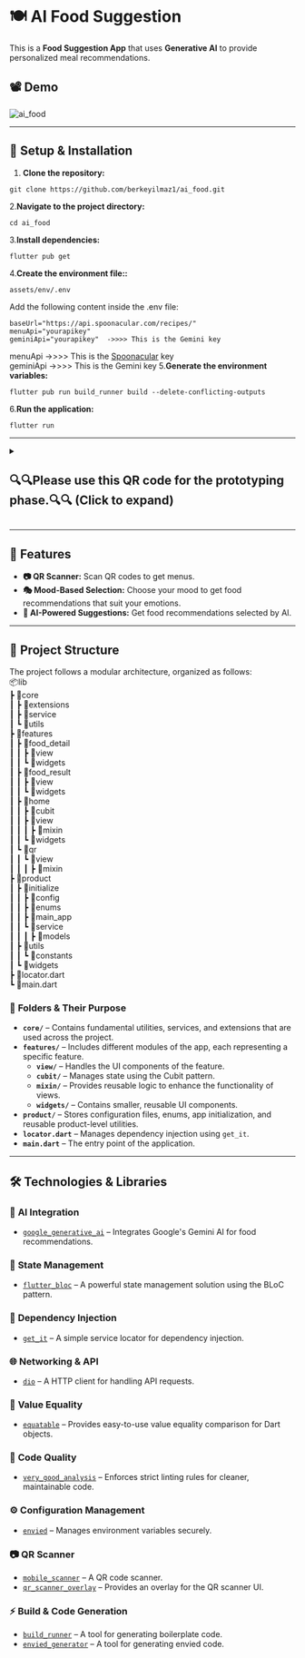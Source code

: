 # 🍽️ AI Food Suggestion  

This is a **Food Suggestion App** that uses **Generative AI** to provide personalized meal recommendations.

## 📽️ Demo  

![ai_food](https://github.com/user-attachments/assets/c01a5758-b33e-4408-935e-a81d758d6089)

---
## 📌 Setup & Installation  

1. **Clone the repository:**  
  ```
 git clone https://github.com/berkeyilmaz1/ai_food.git
 ```
 
2.**Navigate to the project directory:**  
 ```
 cd ai_food
 ```
3.**Install dependencies:** 
 ```
flutter pub get
 ```
4.**Create the environment file::**  
 ```
assets/env/.env
 ```
Add the following content inside the .env file:
 ```
baseUrl="https://api.spoonacular.com/recipes/"
menuApi="yourapikey" 
geminiApi="yourapikey"  ->>>> This is the Gemini key
 ```
menuApi    ->>>> This is the [Spoonacular](https://spoonacular.com/food-api) key <br>
geminiApi  ->>>> This is the Gemini key
5.**Generate the environment variables:** 
 ```
 flutter pub run build_runner build --delete-conflicting-outputs
 ```
6.**Run the application:**
 ```
flutter run
 ```
---
<details>
  <summary><h2>🔍🔍Please use this QR code for the prototyping phase.🔍🔍 (Click to expand)</h2></summary>

  <img src="https://github.com/user-attachments/assets/8a1f962f-c9b1-44aa-bdbe-fae2fb6b3f9d" alt="QR Code" width="300" height="300">

</details>


---

## 🚀 Features  

- **📷 QR Scanner:** Scan QR codes to get menus.  
- **🎭 Mood-Based Selection:** Choose your mood to get food recommendations that suit your emotions.  
- **🤖 AI-Powered Suggestions:** Get food recommendations selected by AI.
---

## 📂 Project Structure  

The project follows a modular architecture, organized as follows:  
 📦lib<br>
 ┣ 📂core<br>
 ┃ ┣ 📂extensions<br>
 ┃ ┣ 📂service<br>
 ┃ ┗ 📂utils<br>
 ┣ 📂features<br>
 ┃ ┣ 📂food_detail<br>
 ┃ ┃ ┣ 📂view<br>
 ┃ ┃ ┗ 📂widgets<br>
 ┃ ┣ 📂food_result<br>
 ┃ ┃ ┣ 📂view<br>
 ┃ ┃ ┗ 📂widgets<br>
 ┃ ┣ 📂home<br>
 ┃ ┃ ┣ 📂cubit<br>
 ┃ ┃ ┣ 📂view<br>
 ┃ ┃ ┃ ┣ 📂mixin<br>
 ┃ ┃ ┗ 📂widgets<br>
 ┃ ┗ 📂qr<br>
 ┃ ┃ ┗ 📂view<br>
 ┃ ┃ ┃ ┣ 📂mixin<br>
 ┣ 📂product<br>
 ┃ ┣ 📂initialize<br>
 ┃ ┃ ┣ 📂config<br>
 ┃ ┃ ┣ 📂enums<br>
 ┃ ┃ ┣ 📂main_app<br>
 ┃ ┃ ┗ 📂service<br>
 ┃ ┃ ┃ ┣ 📂models<br>
 ┃ ┣ 📂utils<br>
 ┃ ┃ ┗ 📂constants<br>
 ┃ ┗ 📂widgets<br>
 ┣ 📜locator.dart<br>
 ┗ 📜main.dart<br>
 
 ### 📌 **Folders & Their Purpose**  

- **`core/`** – Contains fundamental utilities, services, and extensions that are used across the project.  
- **`features/`** – Includes different modules of the app, each representing a specific feature.  
  - **`view/`** – Handles the UI components of the feature.  
  - **`cubit/`** – Manages state using the Cubit pattern.  
  - **`mixin/`** – Provides reusable logic to enhance the functionality of views.  
  - **`widgets/`** – Contains smaller, reusable UI components.  
- **`product/`** – Stores configuration files, enums, app initialization, and reusable product-level utilities.  
- **`locator.dart`** – Manages dependency injection using `get_it`.  
- **`main.dart`** – The entry point of the application.  

---

## 🛠️ Technologies & Libraries  

### 🤖 **AI Integration**  
- [`google_generative_ai`](https://pub.dev/packages/google_generative_ai) – Integrates Google's Gemini AI for food recommendations.  

### 🎯 **State Management**  
- [`flutter_bloc`](https://pub.dev/packages/flutter_bloc) – A powerful state management solution using the BLoC pattern.  

### 🔌 **Dependency Injection**  
- [`get_it`](https://pub.dev/packages/get_it) – A simple service locator for dependency injection.  

### 🌐 **Networking & API**  
- [`dio`](https://pub.dev/packages/dio) – A HTTP client for handling API requests.  

### 🔄 **Value Equality**  
- [`equatable`](https://pub.dev/packages/equatable) – Provides easy-to-use value equality comparison for Dart objects.  

### 📏 **Code Quality**  
- [`very_good_analysis`](https://pub.dev/packages/very_good_analysis) – Enforces strict linting rules for cleaner, maintainable code.  

### ⚙️ **Configuration Management**  
- [`envied`](https://pub.dev/packages/envied) – Manages environment variables securely.

### 📷 **QR Scanner**  
- [`mobile_scanner`](https://pub.dev/packages/mobile_scanner) – A QR code scanner.  
- [`qr_scanner_overlay`](https://pub.dev/packages/qr_scanner_overlay) – Provides an overlay for the QR scanner UI.  

### ⚡ **Build & Code Generation**  
- [`build_runner`](https://pub.dev/packages/build_runner) – A tool for generating boilerplate code.  
- [`envied_generator`](https://pub.dev/packages/envied_generator) – A tool for generating envied code.  



